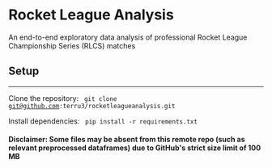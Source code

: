 # Rocket League Analysis
An end-to-end exploratory data analysis of professional Rocket League Championship Series (RLCS) matches

## Setup
---

Clone the repository:
<code> git clone git@github.com:terru3/rocketleagueanalysis.git</code>

Install dependencies:
<code> pip install -r requirements.txt </code>

#### Disclaimer: Some files may be absent from this remote repo (such as relevant preprocessed dataframes) due to GitHub's strict size limit of 100 MB
